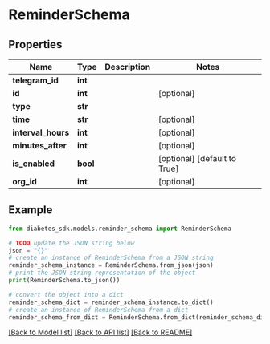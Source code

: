 # ReminderSchema


## Properties

Name | Type | Description | Notes
------------ | ------------- | ------------- | -------------
**telegram_id** | **int** |  | 
**id** | **int** |  | [optional] 
**type** | **str** |  | 
**time** | **str** |  | [optional] 
**interval_hours** | **int** |  | [optional] 
**minutes_after** | **int** |  | [optional] 
**is_enabled** | **bool** |  | [optional] [default to True]
**org_id** | **int** |  | [optional] 

## Example

```python
from diabetes_sdk.models.reminder_schema import ReminderSchema

# TODO update the JSON string below
json = "{}"
# create an instance of ReminderSchema from a JSON string
reminder_schema_instance = ReminderSchema.from_json(json)
# print the JSON string representation of the object
print(ReminderSchema.to_json())

# convert the object into a dict
reminder_schema_dict = reminder_schema_instance.to_dict()
# create an instance of ReminderSchema from a dict
reminder_schema_from_dict = ReminderSchema.from_dict(reminder_schema_dict)
```
[[Back to Model list]](../README.md#documentation-for-models) [[Back to API list]](../README.md#documentation-for-api-endpoints) [[Back to README]](../README.md)


